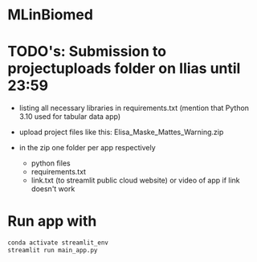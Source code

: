 # MLinBiomed

# TODO's: Submission to projectuploads folder on Ilias until 23:59

- listing all necessary libraries in requirements.txt (mention that Python 3.10 used for tabular data app)
 
- upload project files like this: Elisa_Maske_Mattes_Warning.zip

- in the zip one folder per app respectively

    - python files
    - requirements.txt
    - link.txt (to streamlit public cloud website) or video of app if link doesn't work


# Run app with

```bash
conda activate streamlit_env
streamlit run main_app.py 
``` 
